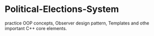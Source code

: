 # Political-Elections-System

practice OOP concepts, Observer design pattern, Templates and othe important C++ core elements.
